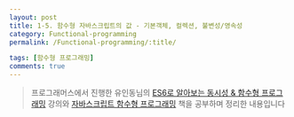 ```yaml
---
layout: post
title: 1-5. 함수형 자바스크립트의 값 - 기본객체, 컬렉션, 불변성/영속성
category: Functional-programming
permalink: /Functional-programming/:title/

tags: [함수형 프로그래밍]
comments: true
---
```


>프로그래머스에서 진행한 유인동님의 [ES6로 알아보는 동시성 & 함수형 프로그래밍](https://programmers.co.kr/learn/courses/3409) 강의와 [자바스크립트 함수형 프로그래밍](http://book.naver.com/product/go.nhn?bid=12800140&cpName=yes24&url=http%3A%2F%2Fwww.yes24.com%2FCooperate%2FYes24Gateway.aspx%3Fpid%3D95609%26ReturnURL%3Dhttp%3A%2F%2Fwww.yes24.com%2F24%2Fgoods%2F56885507) 책을 공부하며 정리한 내용입니다

